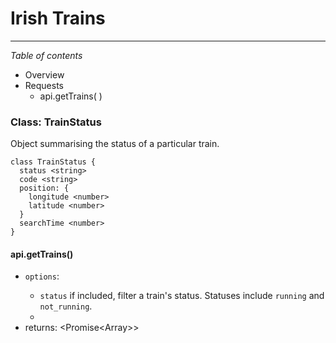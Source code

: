 
# Irish Trains
---

*Table of contents*

- Overview
- Requests
  * api.getTrains( )

### Class: TrainStatus

Object summarising the status of a particular train.

```
class TrainStatus {
  status <string>
  code <string>
  position: {
    longitude <number>
    latitude <number>
  }
  searchTime <number>
}
```

#### api.getTrains()

- `options`: <Object>
  - `status` <string> if included, filter a train's status. Statuses include `running` and `not_running`.
  -
- returns: <Promise<Array<TrainStatus>>>
